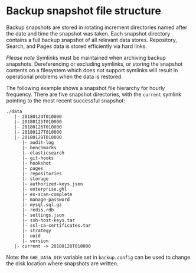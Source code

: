 # Backup snapshot file structure

Backup snapshots are stored in rotating increment directories named after the
date and time the snapshot was taken. Each snapshot directory contains a full
backup snapshot of all relevant data stores. Repository, Search, and Pages data
is stored efficiently via hard links.

*Please note* Symlinks must be maintained when archiving backup snapshots.
Dereferencing or excluding symlinks, or storing the snapshot contents on a
filesystem which does not support symlinks will result in operational
problems when the data is restored.

The following example shows a snapshot file hierarchy for hourly frequency.
There are five snapshot directories, with the `current` symlink pointing to the
most recent successful snapshot:

    ./data
       |- 20180124T010000
       |- 20180125T010000
       |- 20180126T010000
       |- 20180127T010000
       |- 20180128T010000
          |- audit-log
          |- benchmarks
          |- elasticsearch
          |- git-hooks
          |- hookshot
          |- pages
          |- repositories
          |- storage
          |- authorized-keys.json
          |- enterprise.ghl
          |- es-scan-complete
          |- manage-password
          |- mysql.sql.gz
          |- redis.rdb
          |- settings.json
          |- ssh-host-keys.tar
          |- ssl-ca-certificates.tar
          |- strategy
          |- uuid
          |- version
       |- current -> 20180128T010000

Note: the `GHE_DATA_DIR` variable set in `backup.config` can be used to change
the disk location where snapshots are written.
